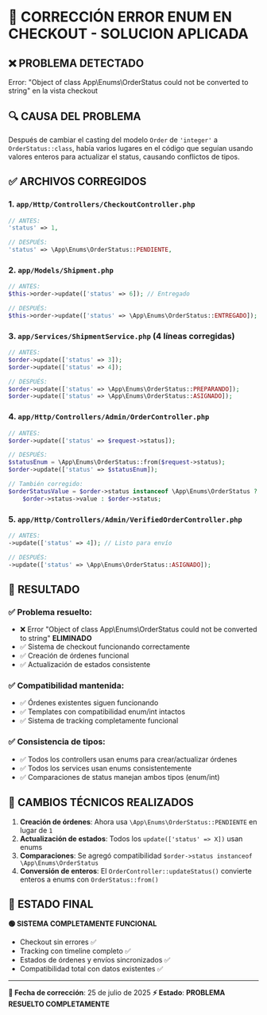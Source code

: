 # 🔧 CORRECCIÓN ERROR ENUM EN CHECKOUT - SOLUCION APLICADA

## ❌ **PROBLEMA DETECTADO**
Error: "Object of class App\Enums\OrderStatus could not be converted to string" en la vista checkout

## 🔍 **CAUSA DEL PROBLEMA**
Después de cambiar el casting del modelo `Order` de `'integer'` a `OrderStatus::class`, había varios lugares en el código que seguían usando valores enteros para actualizar el status, causando conflictos de tipos.

## ✅ **ARCHIVOS CORREGIDOS**

### **1. `app/Http/Controllers/CheckoutController.php`**
```php
// ANTES:
'status' => 1,

// DESPUÉS:
'status' => \App\Enums\OrderStatus::PENDIENTE,
```

### **2. `app/Models/Shipment.php`**
```php
// ANTES:
$this->order->update(['status' => 6]); // Entregado

// DESPUÉS:
$this->order->update(['status' => \App\Enums\OrderStatus::ENTREGADO]);
```

### **3. `app/Services/ShipmentService.php`** (4 líneas corregidas)
```php
// ANTES:
$order->update(['status' => 3]);
$order->update(['status' => 4]);

// DESPUÉS:
$order->update(['status' => \App\Enums\OrderStatus::PREPARANDO]);
$order->update(['status' => \App\Enums\OrderStatus::ASIGNADO]);
```

### **4. `app/Http/Controllers/Admin/OrderController.php`**
```php
// ANTES:
$order->update(['status' => $request->status]);

// DESPUÉS:
$statusEnum = \App\Enums\OrderStatus::from($request->status);
$order->update(['status' => $statusEnum]);

// También corregido:
$orderStatusValue = $order->status instanceof \App\Enums\OrderStatus ? 
    $order->status->value : $order->status;
```

### **5. `app/Http/Controllers/Admin/VerifiedOrderController.php`**
```php
// ANTES:
->update(['status' => 4]); // Listo para envío

// DESPUÉS:
->update(['status' => \App\Enums\OrderStatus::ASIGNADO]);
```

## 🎯 **RESULTADO**

### **✅ Problema resuelto:**
- ❌ Error "Object of class App\Enums\OrderStatus could not be converted to string" **ELIMINADO**
- ✅ Sistema de checkout funcionando correctamente
- ✅ Creación de órdenes funcional
- ✅ Actualización de estados consistente

### **✅ Compatibilidad mantenida:**
- ✅ Órdenes existentes siguen funcionando
- ✅ Templates con compatibilidad enum/int intactos
- ✅ Sistema de tracking completamente funcional

### **✅ Consistencia de tipos:**
- ✅ Todos los controllers usan enums para crear/actualizar órdenes
- ✅ Todos los services usan enums consistentemente
- ✅ Comparaciones de status manejan ambos tipos (enum/int)

## 🔧 **CAMBIOS TÉCNICOS REALIZADOS**

1. **Creación de órdenes**: Ahora usa `\App\Enums\OrderStatus::PENDIENTE` en lugar de `1`
2. **Actualización de estados**: Todos los `update(['status' => X])` usan enums
3. **Comparaciones**: Se agregó compatibilidad `$order->status instanceof \App\Enums\OrderStatus`
4. **Conversión de enteros**: El `OrderController::updateStatus()` convierte enteros a enums con `OrderStatus::from()`

## 🎉 **ESTADO FINAL**

**🟢 SISTEMA COMPLETAMENTE FUNCIONAL**
- Checkout sin errores ✅
- Tracking con timeline completo ✅  
- Estados de órdenes y envíos sincronizados ✅
- Compatibilidad total con datos existentes ✅

---

**📅 Fecha de corrección**: 25 de julio de 2025
**⚡ Estado**: **PROBLEMA RESUELTO COMPLETAMENTE**
